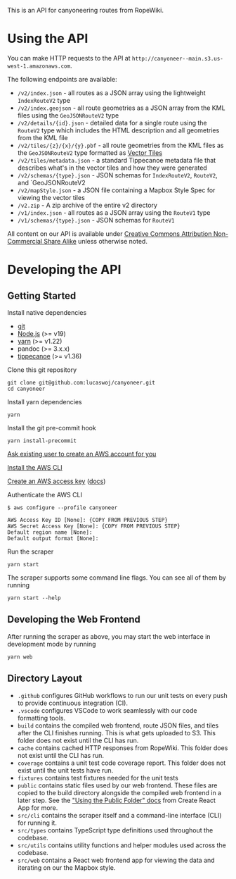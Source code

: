 This is an API for canyoneering routes from RopeWiki.

# Using the API

You can make HTTP requests to the API at `http://canyoneer--main.s3.us-west-1.amazonaws.com`.

The following endpoints are available:

- `/v2/index.json` - all routes as a JSON array using the lightweight `IndexRouteV2` type
- `/v2/index.geojson` - all route geometries as a JSON array from the KML files using the
  `GeoJSONRouteV2` type
- `/v2/details/{id}.json` - detailed data for a single route using the `RouteV2` type which includes
  the HTML description and all geometries from the KML file
- `/v2/tiles/{z}/{x}/{y}.pbf` - all route geometries from the KML files as the `GeoJSONRouteV2` type
  formatted as [Vector Tiles](https://github.com/mapbox/vector-tile-spec/)
- `/v2/tiles/metadata.json` - a standard Tippecanoe metadata file that describes what's in the
  vector tiles and how they were generated
- `/v2/schemas/{type}.json` - JSON schemas for `IndexRouteV2`, `RouteV2`, and `GeoJSONRouteV2
- `/v2/mapStyle.json` - a JSON file containing a Mapbox Style Spec for viewing the vector tiles
- `/v2.zip` - A zip archive of the entire v2 directory
- `/v1/index.json` - all routes as a JSON array using the `RouteV1` type
- `/v1/schemas/{type}.json` - JSON schemas for `RouteV1`

All content on our API is available under
[Creative Commons Attribution Non-Commercial Share Alike](http://creativecommons.org/licenses/by-nc-sa/3.0/)
unless otherwise noted.

# Developing the API

## Getting Started

Install native dependencies

- [git](https://git-scm.com)
- [Node.js](https://nodejs.org/en) (>= v19)
- [yarn](https://yarnpkg.com/) (>= v1.22)
- pandoc (>= 3.x.x)
- [tippecanoe](https://github.com/mapbox/tippecanoe) (>= v1.36)

Clone this git repository

```
git clone git@github.com:lucaswoj/canyoneer.git
cd canyoneer
```

Install yarn dependencies

```
yarn
```

Install the git pre-commit hook

```
yarn install-precommit
```

[Ask existing user to create an AWS account for you](https://us-east-1.console.aws.amazon.com/singlesignon/home?region=us-east-1&userCreationOrigin=IAM#!/instances/72232ee7076fe391/users)

[Install the AWS CLI](https://docs.aws.amazon.com/cli/latest/userguide/getting-started-install.html)

[Create an AWS access key](https://us-east-1.console.aws.amazon.com/iam/home#/security_credentials)
([docs](https://docs.aws.amazon.com/IAM/latest/UserGuide/id_credentials_access-keys.html#Using_CreateAccessKey))

Authenticate the AWS CLI

```
$ aws configure --profile canyoneer

AWS Access Key ID [None]: {COPY FROM PREVIOUS STEP}
AWS Secret Access Key [None]: {COPY FROM PREVIOUS STEP}
Default region name [None]:
Default output format [None]:
```

Run the scraper

```
yarn start
```

The scraper supports some command line flags. You can see all of them by running

```
yarn start --help
```

## Developing the Web Frontend

After running the scraper as above, you may start the web interface in development mode by running

```
yarn web
```

## Directory Layout

- `.github` configures GitHub workflows to run our unit tests on every push to provide continuous
  integration (CI).
- `.vscode` configures VSCode to work seamlessly with our code formatting tools.
- `build` contains the compiled web frontend, route JSON files, and tiles after the CLI finishes
  running. This is what gets uploaded to S3. This folder does not exist until the CLI has run.
- `cache` contains cached HTTP responses from RopeWiki. This folder does not exist until the CLI has
  run.
- `coverage` contains a unit test code coverage report. This folder does not exist until the unit
  tests have run.
- `fixtures` contains test fixtures needed for the unit tests
- `public` contains static files used by our web frontend. These files are copied to the build
  directory alongside the compiled web frontend in a later step. See the
  ["Using the Public Folder" docs](https://create-react-app.dev/docs/using-the-public-folder.) from
  Create React App for more.
- `src/cli` contains the scraper itself and a command-line interface (CLI) for running it.
- `src/types` contains TypeScript type definitions used throughout the codebase.
- `src/utils` contains utility functions and helper modules used across the codebase.
- `src/web` contains a React web frontend app for viewing the data and iterating on our the Mapbox
  style.
